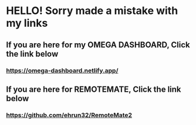 # HELLO! Sorry made a mistake with my links

## If you are here for my OMEGA DASHBOARD, Click the link below

### https://omega-dashboard.netlify.app/

## If you are here for REMOTEMATE, Click the link below

### https://github.com/ehrun32/RemoteMate2

